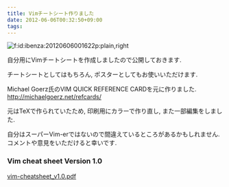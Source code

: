 ```yaml
---
title: Vimチートシート作りました
date: 2012-06-06T00:32:50+09:00
tags: 
---
```


<span itemscope itemtype="http://schema.org/Photograph"><img src="/2012/06/06/20120606001622.png" alt="f:id:ibenza:20120606001622p:plain,right" title="f:id:ibenza:20120606001622p:plain,right" class="hatena-fotolife hatena-image-right" itemprop="image"></span>

自分用にVimチートシートを作成しましたので公開しておきます\.

チートシートとしてはもちろん, ポスターとしてもお使いいただけます\.

Michael Goerz氏のVIM QUICK REFERENCE CARDを元に作りました\.  
[http://michaelgoerz\.net/refcards/](http://michaelgoerz.net/refcards/)

元はTeXで作られていたため, 印刷用にカラーで作り直し, また一部編集をしました\.

自分はスーパーVim\-erではないので間違えているところがあるかもしれません\.  
コメントや意見をいただけると幸いです\.

### Vim cheat sheet Version 1\.0

[vim\-cheatsheet\_v1\.0\.pdf](http://i-beam.org/pub/vim-cheatsheet_v1.0.pdf)

